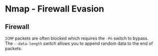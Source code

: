 # Nmap - Firewall Evasion

## Firewall
`ICMP` packets are often blocked which requires the `-Pn` switch to bypass. The `--data-length` switch allows you to append random data to the end of packets.